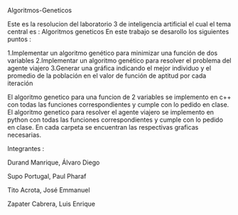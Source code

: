 Algoritmos-Geneticos

Este es la resolucion del laboratorio 3 de inteligencia artificial el cual el tema central es : Algoritmos geneticos En este trabajo se desarollo los siguientes puntos :

1.Implementar un algoritmo genético para minimizar una función de dos variables 2.Implementar un algoritmo genético para resolver el problema del agente viajero 3.Generar una gráfica indicando el mejor individuo y el promedio de la población en el valor de función de aptitud por cada iteración

El algoritmo genetico para una funcion de 2 variables se implemento en c++ con todas las funciones correspondientes y cumple con lo pedido en clase. El algoritmo genetico para resolver el agente viajero se implemento en python con todas las funciones correspondientes y cumple con lo pedido en clase. En cada carpeta se encuentran las respectivas graficas necesarias.

Integrantes :

Durand Manrique, Álvaro Diego

Supo Portugal, Paul Pharaf

Tito Acrota, José Emmanuel

Zapater Cabrera, Luis Enrique
